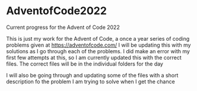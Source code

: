 # AdventofCode2022
Current progress for the Advent of Code 2022

This is just my work for the Advent of Code, a once a year series of coding problems given at https://adventofcode.com/
I will be updating this with my solutions as I go through each of the problems. I did make an error with my first few attempts at this, so I am currently updated this with the correct files. The correct files will be in the individual folders for the day

I will also be going through and updating some of the files with a short description fo the problem I am trying to solve when I get the chance
